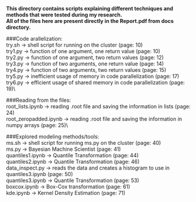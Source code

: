 **This directory contains scripts explaining different techniques and methods that were tested during my research.**\
**All of the files here are present directly in the Report.pdf from docs directory.**

###Code arallelization:\
try.sh -> shell script for running on the cluster (page: 10)\
try1.py -> function of one argument, one return value (page: 10)\
try2.py -> function of one argument, two return values (page: 12)\
try3.py -> function of two arguments, one return value (page: 14)\
try4.py -> function of two arguments, two return values (page: 15)\
try5.py -> inefficient usage of memory in code parallelization (page: 17)\
try6.py -> efficient usage of shared memory in code parallelization (page: 19)\

###Reading from the files:\
root_lists.ipynb -> reading .root file and saving the information in lists (page: 24)\
root_zeropadded.ipynb -> reading .root file and saving the information in numpy arrays (page: 25)\

###Explored modeling methods/tools:\
ms.sh -> shell script for running ms.py on the cluster (page: 40)\
ms.py -> Bayesian Machine Scientist (page: 41)\
quantiles1.ipynb -> Quantile Transformation (page: 44)\
quantiles2.ipynb -> Quantile Transformation (page: 46)\
data_inspect.py -> reads the data and creates a histogram to use in quantiles3.ipynb (page: 50)\
quantiles3.ipynb -> Quantile Transformation (page: 53)\
boxcox.ipynb -> Box-Cox transformation (page: 61)\
kde.ipynb -> Kernel Density Estimation (page: 71)


